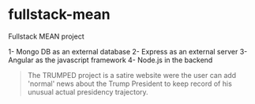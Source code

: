 # fullstack-mean
Fullstack MEAN project

1- Mongo DB as an external database
2- Express as an external server
3- Angular as the javascript framework
4- Node.js in the backend

> The TRUMPED  project is a satire website were the user can add 'normal' news about the Trump President 
to keep record of his unusual actual presidency trajectory.

